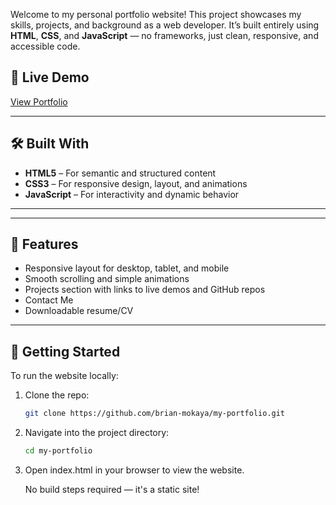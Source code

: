 Welcome to my personal portfolio website! This project showcases my skills, projects, and background as a web developer. It’s built entirely using **HTML**, **CSS**, and **JavaScript** — no frameworks, just clean, responsive, and accessible code.

## 🔗 Live Demo

[View Portfolio](https://mokaya.vercel.app/)

---

## 🛠️ Built With

- **HTML5** – For semantic and structured content
- **CSS3** – For responsive design, layout, and animations
- **JavaScript** – For interactivity and dynamic behavior

---


---

## 🎨 Features

- Responsive layout for desktop, tablet, and mobile
- Smooth scrolling and simple animations
- Projects section with links to live demos and GitHub repos
- Contact Me
- Downloadable resume/CV

---

## 🚀 Getting Started

To run the website locally:

1. Clone the repo:
   ```bash
   git clone https://github.com/brian-mokaya/my-portfolio.git

2. Navigate into the project directory:
      ```bash
   cd my-portfolio
3. Open index.html in your browser to view the website.

   No build steps required — it's a static site!



